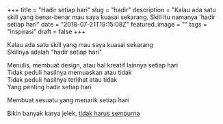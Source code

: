 +++
title = "Hadir setiap hari"
slug = "hadir"
description = "Kalau ada satu skill yang benar-benar mau saya kuasai sekarang. Skill itu namanya 'hadir setiap hari"
date = "2018-07-21T19:15:08Z"
featured_image = ""
tags = "inspirasi"
draft = false
+++ 

Kalau ada satu skill yang mau saya kuasai sekarang  
Skillnya adalah "hadir setiap hari"

Menulis, membuat design, atau hal kreatif lainnya setiap hari  
Tidak peduli hasilnya memuaskan atau tidak  
Tidak peduli hasilnya terlihat atau tidak  
Yang penting hadir setiap hari

Membuat sesuatu yang menarik setiap hari

Bikin banyak karya jelek, [tidak harus sempurna](https://hilman.space/editor-mode-off/)